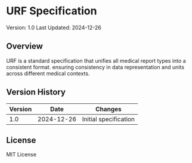 # URF Specification
Version: 1.0
Last Updated: 2024-12-26

## Overview
URF is a standard specification that unifies all medical report types into a consistent format. ensuring consistency in data representation and units across different medical contexts.

## Version History
| Version | Date       | Changes                         |
|---------|------------|---------------------------------|
| 1.0     | 2024-12-26 | Initial specification           |

## License
MIT License